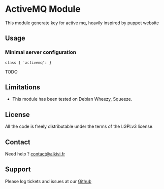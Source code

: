 # ActiveMQ Module

This module generate key for active mq, heavily inspired by puppet website

## Usage

### Minimal server configuration

```puppet
class { 'activemq': }
```
TODO

## Limitations

* This module has been tested on Debian Wheezy, Squeeze.

## License

All the code is freely distributable under the terms of the LGPLv3 license.

## Contact

Need help ? contact@alkivi.fr

## Support

Please log tickets and issues at our [Github](https://github.com/alkivi-sas/)
